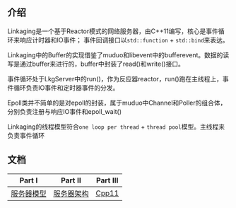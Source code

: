 ## 介绍
Linkaging是一个基于Reactor模式的网络服务器，由C++11编写，核心是事件循环来响应计时器和IO事件；
事件回调接口以`std::function` + `std::bind`来表达。

Linkaging中的Buffer的实现借鉴了muduo和libevent中的bufferevent。数据的读写是通过buffer来进行的，buffer中封装了read()和write()接口。

事件循环处于LkgServer中的run()，作为反应器reactor，run()跑在主线程上，事件循环负责IO事件和定时器事件的分发。

Epoll类并不简单的是对epoll的封装，属于muduo中Channel和Poller的组合体，分别负责注册与响应IO事件和epoll_wait()

Linkaging的线程模型符合`one loop per thread` + `thread pool`模型。主线程来负责事件循环   

## 文档
| Part I | Part II | Part III 
| :-: | :-: | :-: |
|[服务器模型](./Docs/ServerModel.md)|[服务器架构](./doc/ServerArch.md)|[Cpp11](./doc/Cpp11.md)
